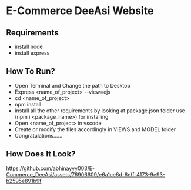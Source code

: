 # E-Commerce DeeAsi Website

## Requirements
- install node
- install express

## How To Run?
- Open Terminal and Change the path to Desktop
- Express <name_of_project> --view=ejs
- cd <name_of_project>
- npm install
- install all the other requirements by looking at package.json folder use (npm i <package_name>) for installing
- Open <name_of_project> in vscode
- Create or modify the files accordingly in VIEWS and MODEL folder
- Congratulations......

## How Does It Look?
https://github.com/abhinayyy003/E-Commerce_DeeAsi/assets/76906609/e6a1ce6d-6eff-4173-9e93-b2595e891b9f



